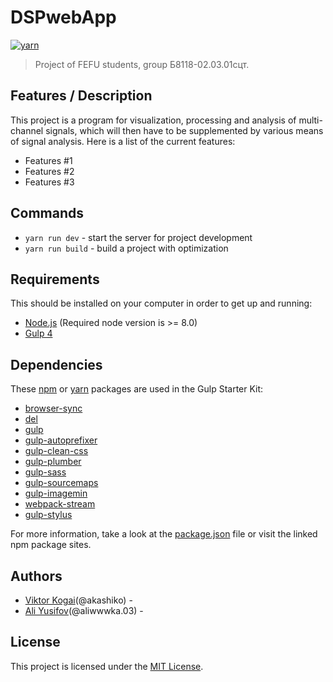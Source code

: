 # DSPwebApp
[![yarn](https://img.shields.io/badge/yarn-v0.0.1-red)](https://github.com/akashiko/webApp)

> Project of FEFU students, group Б8118-02.03.01сцт.

## Features / Description
This project is a program for visualization, processing and analysis of multi-channel signals, which will then have to be supplemented by various means of signal analysis.
Here is a list of the current features:

- Features #1
- Features #2
- Features #3

## Commands
* ```yarn run dev``` - start the server for project development
* ```yarn run build``` - build a project with optimization

## Requirements
This should be installed on your computer in order to get up and running:

- [Node.js](https://nodejs.org/en/) (Required node version is >= 8.0)
- [Gulp 4](https://gulpjs.com/)

## Dependencies
These [npm](https://www.npmjs.com/) or [yarn](https://yarnpkg.com/) packages are used in the Gulp Starter Kit:

- [browser-sync](https://www.npmjs.com/package/browser-sync)
- [del](https://www.npmjs.com/package/del)
- [gulp](https://www.npmjs.com/package/gulp)
- [gulp-autoprefixer](https://www.npmjs.com/package/gulp-autoprefixer)
- [gulp-clean-css](https://www.npmjs.com/package/gulp-clean-css)
- [gulp-plumber](https://www.npmjs.com/package/gulp-plumber)
- [gulp-sass](https://www.npmjs.com/package/gulp-sass)
- [gulp-sourcemaps](https://www.npmjs.com/package/gulp-sourcemaps)
- [gulp-imagemin](https://www.npmjs.com/package/gulp-imagemin)
- [webpack-stream](https://www.npmjs.com/package/webpack-stream)
- [gulp-stylus](https://www.npmjs.com/package/gulp-stylus)

For more information, take a look at the [package.json](package.json) file or visit the linked npm package sites.

## Authors
- [Viktor Kogai](https://github.com/akashiko)(@akashiko) -
- [Ali Yusifov](https://github.com/Im-Ali)(@aliwwwka.03) -

## License
This project is licensed under the [MIT License](https://github.com/akashiko/DSPwebApp/blob/master/LICENSE).
